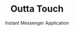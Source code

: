 ---
title: Outta Touch
subtitle: Instant Messenger Application
tech1: React
tech2: GraphQL
tech3: MongoDB
image: https://cwp-professional-portfolio.s3.amazonaws.com/Project+Screenshots/Tilt+Shift+Square/outta-touch-ts.jpg
description: Instant messenger application built on React, utilizing a MongoDB database and installs locally.
siteLink: https://outta-touch.herokuapp.com/
codeLink: https://github.com/argounova/outta-touch
---